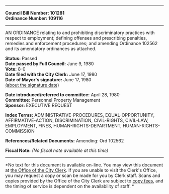 * * * * *  
  
**Council Bill Number: [](#h0)[](#h2)101281**   
**Ordinance Number: 109116**  
  
* * * * *  
  
AN ORDINANCE relating to and prohibiting discriminatory practices with respect to employment; defining offenses and prescribing penalties, remedies and enforcement procedures; and amending Ordinance 102562 and its amendatory ordinances as attached.  
  
**Status:** Passed   
**Date passed by Full Council:** June 9, 1980   
**Vote:** 8-0   
**Date filed with the City Clerk:** June 17, 1980   
**Date of Mayor's signature:** June 17, 1980   
[(about the signature date)](/~public/approvaldate.htm)   
  
  
**Date introduced/referred to committee:** April 28, 1980   
**Committee:** Personnel Property Management   
**Sponsor:** EXECUTIVE REQUEST   
  
**Index Terms:** ADMINISTRATIVE-PROCEDURES, EQUAL-OPPORTUNITY, AFFIRMATIVE-ACTION, DISCRIMINATION, CIVIL-RIGHTS, CIVIL-LAW, EMPLOYMENT, FINES, HUMAN-RIGHTS-DEPARTMENT, HUMAN-RIGHTS-COMMISSION  
  
**References/Related Documents:** Amending: Ord 102562  
  
**Fiscal Note:** *(No fiscal note available at this time)*  
  
* * * * *  
  
*No text for this document is available on-line. You may view this document at [the Office of the City Clerk](http://www.seattle.gov/leg/clerk/contactUs.htm). If you are unable to visit the Clerk's Office, you may request a copy or scan be made for you by Clerk staff. Scans and copies provided by the Office of the City Clerk are subject to [copy fees](http://clerk.seattle.gov/~public/clerkfees.htm), and the timing of service is dependent on the availability of staff. *  
  
  
